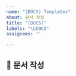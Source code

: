 ```yaml
---
name: "[DOCS] Templates"
about: 문서 작성
title: "[DOCS]"
labels: "\bDOCS"
assignees: ''

---
```


## 📄 문서 작성
